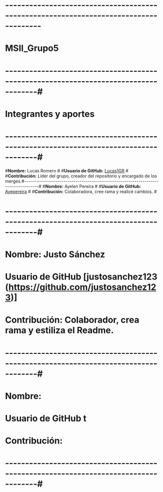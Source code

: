 # -------------------------------------------------------------------------------------
#                                  MSII_Grupo5                                        #
# ------------------------------------------------------------------------------------#
#                             Integrantes y aportes                                   #
# ------------------------------------------------------------------------------------#
#**Nombre:** Lucas Romero                                                            #
#**Usuario de GitHub:** [Lucas1GR](https://github.com/Lucas1GR)                      #
#**Contribución:** Líder del grupo, creador del repositorio y encargado de los merges.#-------------------------------------------------------------------------------------#
#**Nombre:** Ayelen Pereira                                                          #
#**Usuario de GitHub:** [Ayepereira](https://github.com/Ayepereira)                  #
#**Contribución:** Colaboradora, cree rama y realicé cambios.                        #
# ------------------------------------------------------------------------------------#
# **Nombre:** Justo Sánchez                                                           #
# **Usuario de GitHub** [justosanchez123 (https://github.com/justosanchez123)]        #
# **Contribución:** Colaborador, crea rama y estiliza el Readme.                      #
# ------------------------------------------------------------------------------------#
# **Nombre:**                                                                         #
# **Usuario de GitHub**           t                                                    #
# **Contribución:**                                                                   #
# ------------------------------------------------------------------------------------#

